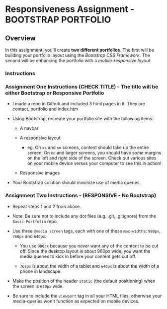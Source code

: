 # Responsiveness Assignment - BOOTSTRAP PORTFOLIO

## Overview

In this assignment, you'll create **two different portfolios**. The first will be building
your portfolio layout using the *Bootstrap CSS Framework*. The second will be enhancing
the portfolio with a *mobile-responsive layout*.

### Instructions

### Assignment One Instructions (CHECK TITLE) - The title will be either Bootstrap or Responsive Portfolio

* I made a repo in Github and included 3 html pages in it. They are contact, portfolio and index.htm 

* Using Bootstrap, recreate your portfolio site with the following items:

   * A navbar

   * A responsive layout 

     * eg. On `xs` and `sm` screens, content should take up the entire screen. On `md` and larger screens, you should have some margins on the left and right side of the screen. Check out various sites on your mobile device versus your computer to see this in action!

   * Responsive images

* Your Bootstrap solution should minimize use of media queries.



### Assignment Two Instructions - (RESPONSIVE - No Bootstrap)

* Repeat steps 1 and 2 from above.
* Note: Be sure not to include any dot files (e.g. .git, .gitignore) from the `Basic-Portfolio` repo.

* Use three `@media screen` tags, each with one of these `max-width`s: `980px`, `768px` and `640px`.

   * You use `980px` because you never want any of the content to be cut off. Since the desktop layout is about 960px wide, you want the media queries to kick in before your content gets cut off.

   * `768px` is about the width of a tablet and `640px` is about the width of a phone in landscape.

* Make the position of the header `static` (the default positioning) when the screen is `640px` wide.

* Be sure to include the `viewport` tag in all your HTML files, otherwise your media-queries won't function as expected on mobile devices.

